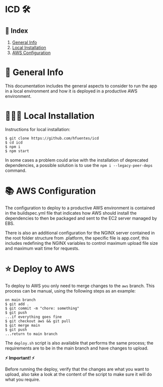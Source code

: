 # ICD 🛠️

## 🚀 Index
1. [General Info](#general-info)
2. [Local Installation](#local-installation)
3. [AWS Configuration](#aws-configuration)

# 💬 General Info

This documentation includes the general aspects to consider to run the app in a local environment and how it is deployed in a productive AWS environment.

# 👨🏻‍🚀 Local Installation

Instructions for local installation:

```
$ git clone https://github.com/hfuentes/icd
$ cd icd
$ npm i
$ npm start
```

In some cases a problem could arise with the installation of deprecated dependencies, a possible solution is to use the ```npm i --legacy-peer-deps``` command.

# 📚 AWS Configuration

The configuration to deploy to a productive AWS environment is contained in the buildspec.yml file that indicates how AWS should install the dependencies to then be packaged and sent to the EC2 server managed by EBS.

There is also an additional configuration for the NGINX server contained in the root folder structure from .platform, the specific file is app.conf, this includes redefining the NGINX variables to control maximum upload file size and maximum wait time for requests.

# ⭐️ Deploy to AWS

To deploy to AWS you only need to merge changes to the ```aws``` branch. This process can be manual, using the following steps as an example:

```
on main branch
$ git add .
$ git commit -m "chore: something"
$ git push
...if everything goes fine
$ git checkout aws && git pull
$ git merge main
$ git push
...return to main branch
```

The ```deploy.sh``` script is also available that performs the same process; the requirements are to be in the main branch and have changes to upload.

**⚡ Important! ⚡**

Before running the deploy, verify that the changes are what you want to upload, also take a look at the content of the script to make sure it will do what you require.